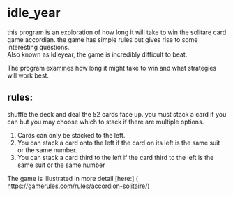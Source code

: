 # idle_year


this program is an exploration of how long it will take to win the solitare card game accordian.  the game has simple rules but gives rise to some interesting questions.  
Also known as Idleyear,  the game is incredibly difficult to beat.

The program examines how long it might take to win and what strategies will work best.

## rules:  

shuffle the deck and deal the 52 cards face up.  you must stack a card if you can but you may choose which to stack if there are multiple options.

1. Cards can only be stacked to the left.
2. You can stack a card onto the left if the card on its left is the same suit or the same number.
3. You can stack a card third to the left if the card third to the left is the same suit or the same number

The game is illustrated in more detail [here:] ( https://gamerules.com/rules/accordion-solitaire/)

